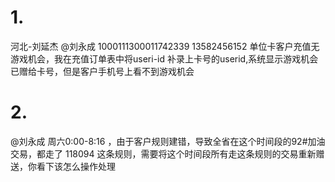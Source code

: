 # 1.
河北-刘延杰
@刘永成  1000111300011742339
13582456152 单位卡客户充值无游戏机会，我在充值订单表中将useri-id 补录上卡号的userid,系统显示游戏机会已赠给卡号，但是客户手机号上看不到游戏机会

# 2.
@刘永成   周六0:00-8:16 ，由于客户规则建错，导致全省在这个时间段的92#加油交易，都走了 118094 这条规则，需要将这个时间段所有走这条规则的交易重新赠送，你看下该怎么操作处理
